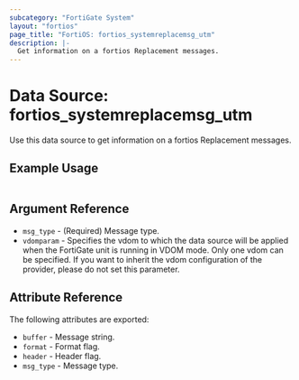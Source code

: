 ```yaml
---
subcategory: "FortiGate System"
layout: "fortios"
page_title: "FortiOS: fortios_systemreplacemsg_utm"
description: |-
  Get information on a fortios Replacement messages.
---
```


# Data Source: fortios_systemreplacemsg_utm
Use this data source to get information on a fortios Replacement messages.


## Example Usage

```hcl

```

## Argument Reference

* `msg_type` - (Required) Message type.
* `vdomparam` - Specifies the vdom to which the data source will be applied when the FortiGate unit is running in VDOM mode. Only one vdom can be specified. If you want to inherit the vdom configuration of the provider, please do not set this parameter.

## Attribute Reference

The following attributes are exported:

* `buffer` - Message string.
* `format` - Format flag.
* `header` - Header flag.
* `msg_type` - Message type.
